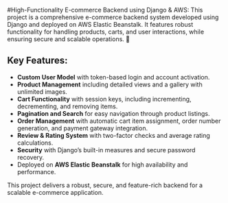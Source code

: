 #High-Functionality E-commerce Backend using Django & AWS:
This project is a comprehensive e-commerce backend system developed using Django and deployed on AWS Elastic Beanstalk. It features robust functionality for handling products, carts, and user interactions, while ensuring secure and scalable operations. 🛒

## Key Features: 
- **Custom User Model** with token-based login and account activation.
- **Product Management** including detailed views and a gallery with unlimited images.
- **Cart Functionality** with session keys, including incrementing, decrementing, and removing items.
- **Pagination and Search** for easy navigation through product listings.
- **Order Management** with automatic cart item assignment, order number generation, and payment gateway integration.
- **Review & Rating System** with two-factor checks and average rating calculations.
- **Security** with Django’s built-in measures and secure password recovery.
- Deployed on **AWS Elastic Beanstalk** for high availability and performance.

This project delivers a robust, secure, and feature-rich backend for a scalable e-commerce application.
